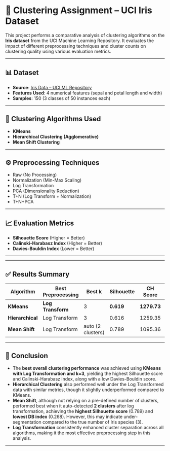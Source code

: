 # 🌸 Clustering Assignment – UCI Iris Dataset

This project performs a comparative analysis of clustering algorithms on the **Iris dataset** from the UCI Machine Learning Repository. It evaluates the impact of different preprocessing techniques and cluster counts on clustering quality using various evaluation metrics.

---

## 📊 Dataset

- **Source**: [Iris Data – UCI ML Repository](https://archive.ics.uci.edu/ml/datasets/iris)
- **Features Used**: 4 numerical features (sepal and petal length and width)
- **Samples**: 150 (3 classes of 50 instances each)

---

## 🧪 Clustering Algorithms Used

- **KMeans**
- **Hierarchical Clustering (Agglomerative)**
- **Mean Shift Clustering**

---

## ⚙️ Preprocessing Techniques

- Raw (No Processing)
- Normalization (Min-Max Scaling)
- Log Transformation
- PCA (Dimensionality Reduction)
- T+N (Log Transform + Normalization)
- T+N+PCA

---

## 📈 Evaluation Metrics

- **Silhouette Score** (Higher = Better)
- **Calinski-Harabasz Index** (Higher = Better)
- **Davies-Bouldin Index** (Lower = Better)

---


---

## ✅ Results Summary

| Algorithm           | Best Preprocessing | Best k  | Silhouette | CH Score | DB Score |
|---------------------|--------------------|--------|------------|----------|----------|
| **KMeans**          | **Log Transform**  | 3      | **0.619**  | **1279.73** | **0.53**  |
| **Hierarchical**    | Log Transform      | 3      | 0.616      | 1259.35  | 0.54     |
| **Mean Shift**      | Log Transform      | auto (2 clusters) | 0.789  | 1095.36  | **0.27**  |

---

## 📌 Conclusion

- The **best overall clustering performance** was achieved using **KMeans with Log Transformation and k=3**, yielding the highest Silhouette score and Calinski-Harabasz index, along with a low Davies-Bouldin score.
- **Hierarchical Clustering** also performed well under the Log Transformed data with similar metrics, though it slightly underperformed compared to KMeans.
- **Mean Shift**, although not relying on a pre-defined number of clusters, performed best when it auto-detected **2 clusters** after log transformation, achieving the **highest Silhouette score** (0.789) and **lowest DB index** (0.268). However, this may indicate under-segmentation compared to the true number of Iris species (3).
- **Log Transformation** consistently enhanced cluster separation across all algorithms, making it the most effective preprocessing step in this analysis.

---

